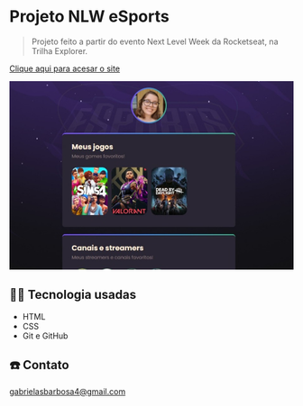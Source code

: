 # Projeto NLW eSports 

> Projeto feito a partir do evento Next Level Week da Rocketseat, na Trilha Explorer.

[Clique aqui para acesar o site](https://gabidsbarbosa.github.io/nlw/)

![preview](images/foto.jpeg)

## 👩‍🏫 Tecnologia usadas

- HTML
- CSS
- Git e GitHub

## ☎️ Contato

gabrielasbarbosa4@gmail.com
